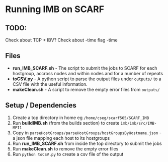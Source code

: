 # Running IMB on SCARF

## TODO:
Check about TCP + IBV?
Check about -time flag -time <seconds per message>

## Files

* **run_IMB_SCARF.sh** - The script to submit the jobs to SCARF for each hostgroup, accross nodes and within nodes and for a number of repeats
* **toCSV.py** - A python script to parse the output files under `outputs/` to a CSV file with the useful information.
* **makeClean.sh** - A script to remove the empty error files from `outputs/`

## Setup / Dependencies
1. Create a top directory in home eg `/home/cseg/scarf565/SCARF_IMB`
2. Run **buildIMB.sh** (from the builds section) to create `imb/imb/src/IMB-MPI1`
3. Copy in `parseHostGroups/parseHostGroups/hostGroupsByHostname.json` - a json file mapping each host to its hostgroups
4. Run **run_IMB_SCARF.sh** from inside the top directory to submit the jobs
5. Run **makeClean.sh** to remove the empty error files
6. Run `python toCSV.py` to create a csv file of the output
